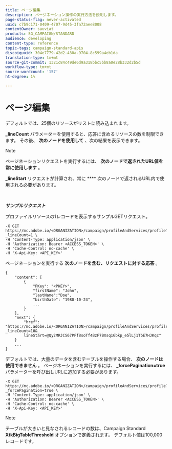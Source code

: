 ```yaml
---
title: ページ編集
description: ページネーション操作の実行方法を説明します。
page-status-flag: never-activated
uuid: c7b9c171-0409-4707-9d45-3fa72aee8008
contentOwner: sauviat
products: SG_CAMPAIGN/STANDARD
audience: developing
content-type: reference
topic-tags: campaign-standard-apis
discoiquuid: 304e7779-42d2-430a-9704-8c599a4eb1da
translation-type: tm+mt
source-git-commit: 1321c84c49de6d9a318bbc5bb8a0e28b332d2b5d
workflow-type: tm+mt
source-wordcount: '157'
ht-degree: 1%

---
```



# ページ編集

デフォルトでは、25個のリソースがリストに読み込まれます。

**_lineCount** パラメーターを使用すると、応答に含めるリソースの数を制限できます。  その後、 **次のノードを使用して** 、次の結果を表示できます。

>[!NOTE]
>
>ページネーションリクエストを実行するには、 **次のノードで返されたURL値を常に使用します** 。
>
>**_lineStart** リクエストが計算され、常に **** 次のノードで返されるURL内で使用される必要があります。

<br/>

***サンプルリクエスト***

プロファイルリソースの1レコードを表示するサンプルGETリクエスト。

```
-X GET https://mc.adobe.io/<ORGANIZATION>/campaign/profileAndServices/profile?_lineCount=1 \
-H 'Content-Type: application/json' \
-H 'Authorization: Bearer <ACCESS_TOKEN>' \
-H 'Cache-Control: no-cache' \
-H 'X-Api-Key: <API_KEY>'
```

ページネーションを実行する **次のノードを含む、リクエストに対する応答** 。

```
{
    "content": [
        {
            "PKey": "<PKEY>",
            "firstName": "John",
            "lastName":"Doe",
            "birthDate": "1980-10-24",
            ...
        }
    ],
    "next": {
        "href": "https://mc.adobe.io/<ORGANIZATION>/campaign/profileAndServices/profile/email?_lineCount=10&_
        lineStart=@Qy2MRJCS67PFf8soTf4BzF7BXsq1Gbkp_e5lLj1TbE7HJKqc"
    }
    ...
}
```

デフォルトでは、大量のデータを含むテーブルを操作する場合、 **次のノードは使用できません** 。 ページネーションを実行するには、 **_forcePagination=true** パラメーターを呼び出しURLに追加する必要があります。

```
-X GET https://mc.adobe.io/<ORGANIZATION>/campaign/profileAndServices/profile?_forcePagination=true \
-H 'Content-Type: application/json' \
-H 'Authorization: Bearer <ACCESS_TOKEN>' \
-H 'Cache-Control: no-cache' \
-H 'X-Api-Key: <API_KEY>'
```

>[!NOTE]
>
>テーブルが大きいと見なされるレコードの数は、Campaign Standard **XtkBigTableThreshold** オプションで定義されます。 デフォルト値は100,000レコードです。

